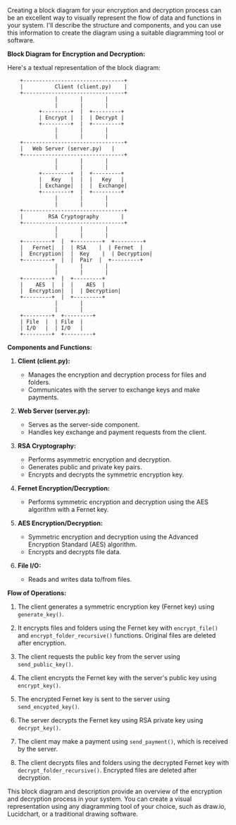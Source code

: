 Creating a block diagram for your encryption and decryption process can be an excellent way to visually represent the flow of data and functions in your system. I'll describe the structure and components, and you can use this information to create the diagram using a suitable diagramming tool or software.

**Block Diagram for Encryption and Decryption:**

Here's a textual representation of the block diagram:

```
    +--------------------------------+
    |          Client (client.py)    |
    +--------------------------------+
               |       |       |
               |       |       |
          +---------+  |  +---------+
          | Encrypt |  |  | Decrypt |
          +---------+  |  +---------+
               |       |       |
               |       |       |
    +--------------------------------+
    |   Web Server (server.py)   |
    +--------------------------------+
               |       |       |
               |       |       |
          +---------+  |  +---------+
          |   Key   |  |  |   Key   |
          | Exchange|  |  |  Exchange|
          +---------+  |  +---------+
               |       |       |
               |       |       |
    +--------------------------------+
    |        RSA Cryptography       |
    +--------------------------------+
               |       |       |
               |       |       |
    +---------+  |  +---------+  +---------+
    |   Fernet|  |  | RSA    |  | Fernet  |
    |  Encryption|  |  Key    |  | Decryption|
    +---------+  |  |  Pair  |  +---------+
               |       |       |
               |       |       |
    +---------+  |  +---------+
    |    AES  |  |  |    AES  |
    |  Encryption|  |  | Decryption|
    +---------+  |  +---------+
               |       |
               |       |
    +---------+  +---------+
    | File  |  | File  |
    | I/O   |  | I/O   |
    +---------+  +---------+
```

**Components and Functions:**

1. **Client (client.py):**
   - Manages the encryption and decryption process for files and folders.
   - Communicates with the server to exchange keys and make payments.

2. **Web Server (server.py):**
   - Serves as the server-side component.
   - Handles key exchange and payment requests from the client.

3. **RSA Cryptography:**
   - Performs asymmetric encryption and decryption.
   - Generates public and private key pairs.
   - Encrypts and decrypts the symmetric encryption key.

4. **Fernet Encryption/Decryption:**
   - Performs symmetric encryption and decryption using the AES algorithm with a Fernet key.

5. **AES Encryption/Decryption:**
   - Symmetric encryption and decryption using the Advanced Encryption Standard (AES) algorithm.
   - Encrypts and decrypts file data.

6. **File I/O:**
   - Reads and writes data to/from files.

**Flow of Operations:**

1. The client generates a symmetric encryption key (Fernet key) using `generate_key()`.

2. It encrypts files and folders using the Fernet key with `encrypt_file()` and `encrypt_folder_recursive()` functions. Original files are deleted after encryption.

3. The client requests the public key from the server using `send_public_key()`.

4. The client encrypts the Fernet key with the server's public key using `encrypt_key()`.

5. The encrypted Fernet key is sent to the server using `send_encypted_key()`.

6. The server decrypts the Fernet key using RSA private key using `decrypt_key()`.

7. The client may make a payment using `send_payment()`, which is received by the server.

8. The client decrypts files and folders using the decrypted Fernet key with `decrypt_folder_recursive()`. Encrypted files are deleted after decryption.

This block diagram and description provide an overview of the encryption and decryption process in your system. You can create a visual representation using any diagramming tool of your choice, such as draw.io, Lucidchart, or a traditional drawing software.
